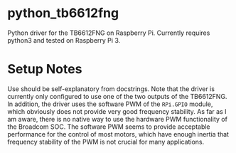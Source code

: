 # python_tb6612fng
Python driver for the TB6612FNG on Raspberry Pi. Currently requires python3 and tested on Raspberry Pi 3.

# Setup Notes
Use should be self-explanatory from docstrings. Note that the driver is currently only configured to use one of the two outputs of the TB6612FNG. In addition, the driver uses the software PWM of the `RPi.GPIO` module, which obviously does not provide very good frequency stability. As far as I am aware, there is no native way to use the hardware PWM functionality of the Broadcom SOC. The software PWM seems to provide acceptable performance for the control of most motors, which have enough inertia that frequency stability of the PWM is not crucial for many applications.

